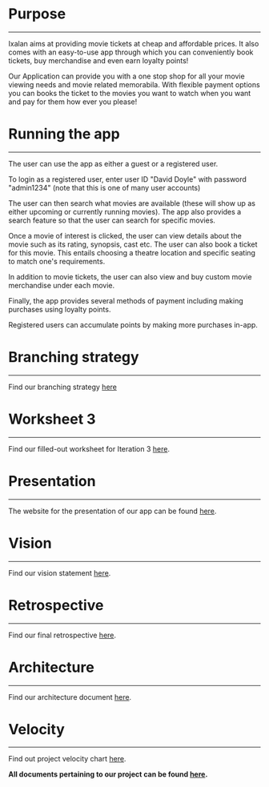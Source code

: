 # Purpose
---

Ixalan aims at providing movie tickets at cheap and affordable prices.
It also comes with an easy-to-use app through which you can conveniently book tickets, buy merchandise and even earn loyalty points!

Our Application can provide you with a one stop shop for all your movie viewing needs and movie related memorabila. 
With flexible payment options you can books the ticket to the movies you want to watch when you want and pay for them how ever you please!

# Running the app
---

The user can use the app as either a guest or a registered user.

To login as a registered user, enter user ID "David Doyle" with password "admin1234" (note that this is one of many user accounts)

The user can then search what movies are available (these will show up as either upcoming or currently running movies).
The app also provides a search feature so that the user can search for specific movies.

Once a movie of interest is clicked, the user can view details about the movie such as its rating, synopsis, cast etc.
The user can also book a ticket for this movie. This entails choosing a theatre location and specific seating to match one's requirements.

In addition to movie tickets, the user can also view and buy custom movie merchandise under each movie.

Finally, the app provides several methods of payment including making purchases using loyalty points.

Registered users can accumulate points by making more purchases in-app.

# Branching strategy
---

Find our branching strategy [here](https://github.com/yasbik/Ixalan/blob/master/Doc/Branching_Strategy.md)

# Worksheet 3
---

Find our filled-out worksheet for Iteration 3 [here](https://github.com/yasbik/Ixalan/blob/master/Doc/i3_worksheet.md).

# Presentation
---

The website for the presentation of our app can be found [here](https://github.com/yasbik/Ixalan/blob/master/Website/index.html).

# Vision
---

Find our vision statement [here](https://github.com/yasbik/Ixalan/blob/master/Doc/VISION.MD).

# Retrospective
---

Find our final retrospective [here](https://github.com/yasbik/Ixalan/commit/d4d6b7d784b8422ed2db7f3c934ab2ea53dfad9a).

# Architecture
---

Find our architecture document [here](https://github.com/yasbik/Ixalan/blob/master/Doc/Architecture_I3.png).

# Velocity
---

Find out project velocity chart [here](https://github.com/yasbik/Ixalan/blob/master/Doc/Velocity_Chart.png).

**All documents pertaining to our project can be found [here](https://github.com/yasbik/Ixalan/tree/master/Doc).**
